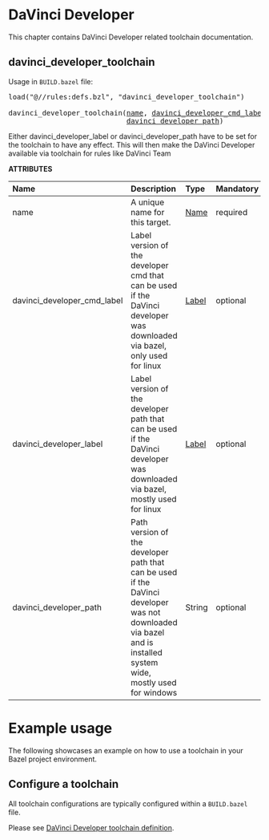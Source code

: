 # DaVinci Developer
This chapter contains DaVinci Developer related toolchain documentation. 

<a id="davinci_developer_toolchain"></a>

## davinci_developer_toolchain

Usage in `BUILD.bazel` file:

<pre>
load("@//rules:defs.bzl", "davinci_developer_toolchain")

davinci_developer_toolchain(<a href="#davinci_developer_toolchain-name">name</a>, <a href="#davinci_developer_toolchain-davinci_developer_cmd_label">davinci_developer_cmd_label</a>, <a href="#davinci_developer_toolchain-davinci_developer_label">davinci_developer_label</a>,
                            <a href="#davinci_developer_toolchain-davinci_developer_path">davinci_developer_path</a>)
</pre>

Either davinci_developer_label or davinci_developer_path have to be set for the toolchain to have any effect. This will then make the DaVinci Developer available via toolchain for rules like DaVinci Team

**ATTRIBUTES**


| Name  | Description | Type | Mandatory | Default |
| :------------- | :------------- | :------------- | :------------- | :------------- |
| <a id="davinci_developer_toolchain-name"></a>name |  A unique name for this target.   | <a href="https://bazel.build/concepts/labels#target-names">Name</a> | required |  |
| <a id="davinci_developer_toolchain-davinci_developer_cmd_label"></a>davinci_developer_cmd_label |  Label version of the developer cmd that can be used if the DaVinci developer was downloaded via bazel, only used for linux   | <a href="https://bazel.build/concepts/labels">Label</a> | optional |  `None`  |
| <a id="davinci_developer_toolchain-davinci_developer_label"></a>davinci_developer_label |  Label version of the developer path that can be used if the DaVinci developer was downloaded via bazel, mostly used for linux   | <a href="https://bazel.build/concepts/labels">Label</a> | optional |  `None`  |
| <a id="davinci_developer_toolchain-davinci_developer_path"></a>davinci_developer_path |  Path version of the developer path that can be used if the DaVinci developer was not downloaded via bazel and is installed system wide, mostly used for windows   | String | optional |  `""`  |

# Example usage

The following showcases an example on how to use a toolchain in your Bazel project environment.

## Configure a toolchain

All toolchain configurations are typically configured within a `BUILD.bazel` file. 

Please see [DaVinci Developer toolchain definition](../toolchains.md#davinci-developer-toolchains).